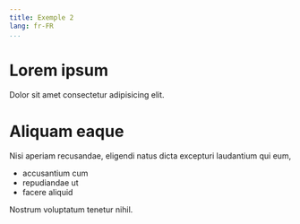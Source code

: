 ```yaml
---
title: Exemple 2
lang: fr-FR
...
```


# Lorem ipsum

Dolor sit amet consectetur adipisicing elit. 

# Aliquam eaque 

Nisi aperiam recusandae, eligendi natus dicta excepturi laudantium qui eum, 

- accusantium cum 
- repudiandae ut 
- facere aliquid 

Nostrum voluptatum tenetur nihil.
